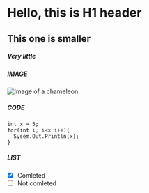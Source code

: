 # Hello, this is H1 header #
## This one is smaller ##

##### Very little #####
##### IMAGE #####
![Image of a chameleon](https://letsenhance.io/static/8f5e523ee6b2479e26ecc91b9c25261e/1015f/MainAfter.jpg)

##### CODE #####
```
int x = 5;
for(int i; i<x i++){
  Sysem.Out.Println(x);
}
```
##### LIST #####
- [x] Comleted
- [ ] Not comleted
